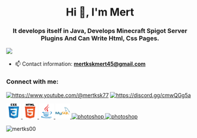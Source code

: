 <h1 align="center">Hi 👋, I'm Mert</h1>
<h3 align="center">It develops itself in Java, Develops Minecraft Spigot Server Plugins And Can Write Html, Css Pages.</h3>
<img width="400" src="https://i.gifer.com/Bm7P.gif">

- 📫 Contact information: **mertkskmert45@gmail.com**

<h3 align="left">Connect with me:</h3>
<p align="left">
<a href="https://www.youtube.com/c/https://www.youtube.com/@mertksk77" target="blank"><img align="center" src="https://raw.githubusercontent.com/rahuldkjain/github-profile-readme-generator/master/src/images/icons/Social/youtube.svg" alt="https://www.youtube.com/@mertksk77" height="30" width="40" /></a>
<a href="https://discord.gg/https://discord.gg/cmwQGg5a" target="blank"><img align="center" src="https://raw.githubusercontent.com/rahuldkjain/github-profile-readme-generator/master/src/images/icons/Social/discord.svg" alt="https://discord.gg/cmwQGg5a" height="30" width="40" /></a>
</p>

<p align="left"> <a href="https://www.w3schools.com/css/" target="_blank" rel="noreferrer"> <img src="https://raw.githubusercontent.com/devicons/devicon/master/icons/css3/css3-original-wordmark.svg" alt="css3" width="40" height="40"/> </a> <a href="https://www.w3.org/html/" target="_blank" rel="noreferrer"> <img src="https://raw.githubusercontent.com/devicons/devicon/master/icons/html5/html5-original-wordmark.svg" alt="html5" width="40" height="40"/> </a> <a href="https://www.java.com" target="_blank" rel="noreferrer"> <img src="https://raw.githubusercontent.com/devicons/devicon/master/icons/java/java-original.svg" alt="java" width="40" height="40"/> </a> <a href="https://www.mysql.com/" target="_blank" rel="noreferrer"> <img src="https://raw.githubusercontent.com/devicons/devicon/master/icons/mysql/mysql-original-wordmark.svg" alt="mysql" width="40" height="40"/> </a> <a href="https://www.photoshop.com/en" target="_blank" rel="noreferrer"> <img src="[https://raw.githubusercontent.com/devicons/devicon/master/icons/photoshop/photoshop-line.svg](https://cdn.solo.to/user/a/60e8ef174db800_66931061.jpg)" alt="photoshop" width="40" height="40"/> </a>  <a href="https://spigot.org" target="_blank" rel="noreferrer"> <img src="[https://raw.githubusercontent.com/devicons/devicon/master/icons/photoshop/photoshop-line.svg](https://cdn.solo.to/user/a/60e8ef174db800_66931061.jpg)" alt="photoshop" width="40" height="40"/> </a></p>

<p><img align="center" src="https://github-readme-stats.vercel.app/api/top-langs?username=mertks00&show_icons=true&locale=en&layout=compact" alt="mertks00" /></p>
